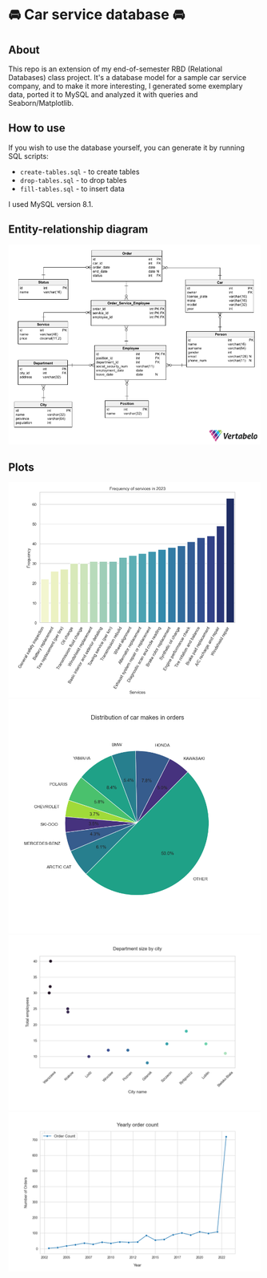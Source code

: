 # 🚘 Car service database 🚘

## About
This repo is an extension of my end-of-semester RBD (Relational Databases) class project. It's a database model for a sample car service company, and to make it more interesting, I generated some exemplary data, ported it to MySQL and analyzed it with queries and Seaborn/Matplotlib.

## How to use
If you wish to use the database yourself, you can generate it by running SQL scripts:

- `create-tables.sql` - to create tables
- `drop-tables.sql` - to drop tables
- `fill-tables.sql` - to insert data

I used MySQL version 8.1.

## Entity-relationship diagram
![](res/entity-relationship-diagram.png)

## Plots
![](res/2023_service_frequency.png)
![](res/car_makes_orders.png)
![](res/dept_sizes_by_city.png)
![](res/yearly_order_count.png)